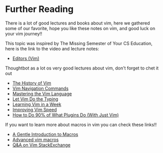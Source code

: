 # Further Reading

There is a lot of good lectures and books about vim, here we gathered some of our favorite, hope you like these notes on vim, and good luck on your vim journey!!

This topic was inspired by The Missing Semester of Your CS Education, here is the link to the video and lecture notes:
- [Editors (Vim)](https://missing.csail.mit.edu/2020/editors/)

Thoughtbot as a lot os very good lectures about vim, don't forget to chet it out
- [The History of Vim](https://www.youtube.com/watch?v=yv6KAzRPHkc&list=PL8tzorAO7s0jy7DQ3Q0FwF3BnXGQnDirs&index=6)
- [Vim Navigation Commands](https://www.youtube.com/watch?v=Qem8cpbJeYc&list=PL8tzorAO7s0jy7DQ3Q0FwF3BnXGQnDirs&index=7)
- [Mastering the Vim Language](https://www.youtube.com/watch?v=wlR5gYd6um0)
- [Let Vim Do the Typing](https://www.youtube.com/watch?v=3TX3kV3TICU)
- [Learning Vim in a Week](https://www.youtube.com/watch?v=_NUO4JEtkDw)
- [Improving Vim Speed](https://www.youtube.com/watch?v=OnUiHLYZgaA)
- [How to Do 90% of What Plugins Do (With Just Vim)](https://www.youtube.com/watch?v=XA2WjJbmmoM&t=3248s)

If you want to learn more about macros in vim you can check these links!!
- [A Gentle Introduction to Macros](https://medium.com/usevim/vim-101-a-gentle-introduction-to-macros-db6b066e5b38)
- [Advanced vim macros](https://sanctum.geek.nz/arabesque/advanced-vim-macros/)
- [Q&A on Vim StackExchange](https://vi.stackexchange.com/questions/tagged/macro)